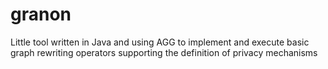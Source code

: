 # granon

Little tool written in Java and using AGG to implement and execute basic graph rewriting operators supporting the definition of privacy mechanisms
